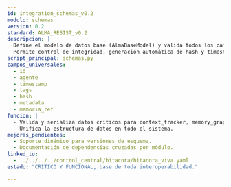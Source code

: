 ```yaml
---
id: integration_schemas_v0.2
modulo: schemas
version: 0.2
standard: ALMA_RESIST_v0.2
descripcion: |
  Define el modelo de datos base (AlmaBaseModel) y valida todos los campos universales exigidos en el ecosistema ALMA_RESIST.
  Permite control de integridad, generación automática de hash y timestamp, y facilita la extensión futura.
script_principal: schemas.py
campos_universales:
  - id
  - agente
  - timestamp
  - tags
  - hash
  - metadata
  - memoria_ref
funcion: |
  - Valida y serializa datos críticos para context_tracker, memory_graph y model_wrapper.
  - Unifica la estructura de datos en todo el sistema.
mejoras_pendientes:
  - Soporte dinámico para versiones de esquema.
  - Documentación de dependencias cruzadas por módulo.
linked_to:
  - ../../../../control_central/bitacora/bitacora_viva.yaml
estado: "CRÍTICO Y FUNCIONAL, base de toda interoperabilidad."

---
```


